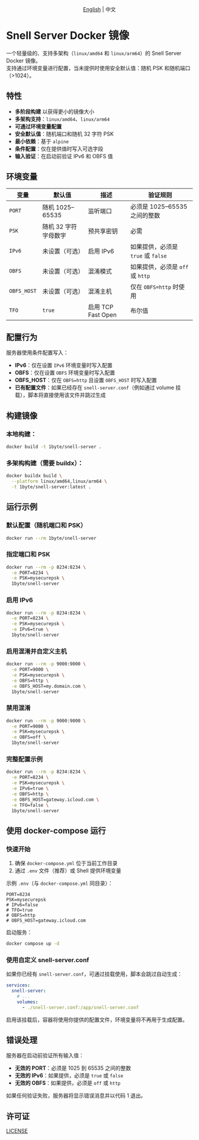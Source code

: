 <p align="center">
  <a href="README.md">English</a> | <a>中文</a>
</p>

# Snell Server Docker 镜像

一个轻量级的、支持多架构（`linux/amd64` 和 `linux/arm64`）的 Snell Server Docker 镜像。  
支持通过环境变量进行配置，当未提供时使用安全默认值：随机 PSK 和随机端口（>1024）。

## 特性

- **多阶段构建** 以获得更小的镜像大小
- **多架构支持**：`linux/amd64`、`linux/arm64`
- **可通过环境变量配置**
- **安全默认值**：随机端口和随机 32 字符 PSK
- **最小依赖**：基于 `alpine`
- **条件配置**：仅在提供值时写入可选字段
- **输入验证**：在启动前验证 IPv6 和 OBFS 值

## 环境变量

| 变量        | 默认值                     | 描述                                     | 验证规则 |
| ----------- | --------------------------- | ---------------------------------------- | -------- |
| `PORT`      | 随机 1025–65535            | 监听端口                                 | 必须是 1025–65535 之间的整数 |
| `PSK`       | 随机 32 字符字母数字        | 预共享密钥                               | 必需 |
| `IPv6`      | 未设置（可选）              | 启用 IPv6                                | 如果提供，必须是 `true` 或 `false` |
| `OBFS`      | 未设置（可选）              | 混淆模式                                 | 如果提供，必须是 `off` 或 `http` |
| `OBFS_HOST` | 未设置（可选）              | 混淆主机                                 | 仅在 `OBFS=http` 时使用 |
| `TFO`       | `true`                      | 启用 TCP Fast Open                       | 布尔值 |

## 配置行为

服务器使用条件配置写入：

- **IPv6**：仅在设置 `IPv6` 环境变量时写入配置
- **OBFS**：仅在设置 `OBFS` 环境变量时写入配置
- **OBFS_HOST**：仅在 `OBFS=http` 且设置 `OBFS_HOST` 时写入配置
- **已有配置文件**：如果已经存在 `snell-server.conf`（例如通过 volume 挂载），脚本将直接使用该文件并跳过生成

## 构建镜像

### 本地构建：

```bash
docker build -t 1byte/snell-server .
```

### 多架构构建（需要 buildx）：

```bash
docker buildx build \
  --platform linux/amd64,linux/arm64 \
  -t 1byte/snell-server:latest .
```

## 运行示例

### 默认配置（随机端口和 PSK）

```bash
docker run --rm 1byte/snell-server
```

### 指定端口和 PSK

```bash
docker run --rm -p 8234:8234 \
  -e PORT=8234 \
  -e PSK=mysecurepsk \
  1byte/snell-server
```

### 启用 IPv6

```bash
docker run --rm -p 8234:8234 \
  -e PORT=8234 \
  -e PSK=mysecurepsk \
  -e IPv6=true \
  1byte/snell-server
```

### 启用混淆并自定义主机

```bash
docker run --rm -p 9000:9000 \
  -e PORT=9000 \
  -e PSK=mysecurepsk \
  -e OBFS=http \
  -e OBFS_HOST=my.domain.com \
  1byte/snell-server
```

### 禁用混淆

```bash
docker run --rm -p 9000:9000 \
  -e PORT=9000 \
  -e PSK=mysecurepsk \
  -e OBFS=off \
  1byte/snell-server
```

### 完整配置示例

```bash
docker run --rm -p 8234:8234 \
  -e PORT=8234 \
  -e PSK=mysecurepsk \
  -e IPv6=true \
  -e OBFS=http \
  -e OBFS_HOST=gateway.icloud.com \
  -e TFO=false \
  1byte/snell-server
```

## 使用 docker-compose 运行

### 快速开始

1. 确保 `docker-compose.yml` 位于当前工作目录
2. 通过 `.env` 文件（推荐）或 Shell 提供环境变量

示例 `.env`（与 `docker-compose.yml` 同目录）：

```env
PORT=8234
PSK=mysecurepsk
# IPv6=false
# TFO=true
# OBFS=http
# OBFS_HOST=gateway.icloud.com
```

启动服务：

```bash
docker compose up -d
```

### 使用自定义 snell-server.conf

如果你已经有 `snell-server.conf`，可通过挂载使用，脚本会跳过自动生成：

```yaml
services:
  snell-server:
    # ...
    volumes:
      - ./snell-server.conf:/app/snell-server.conf
```

启用该挂载后，容器将使用你提供的配置文件，环境变量将不再用于生成配置。

## 错误处理

服务器在启动前验证所有输入值：

- **无效的 PORT**：必须是 1025 到 65535 之间的整数
- **无效的 IPv6**：如果提供，必须是 `true` 或 `false`
- **无效的 OBFS**：如果提供，必须是 `off` 或 `http`

如果任何验证失败，服务器将显示错误消息并以代码 1 退出。

## 许可证

[LICENSE](LICENSE)
